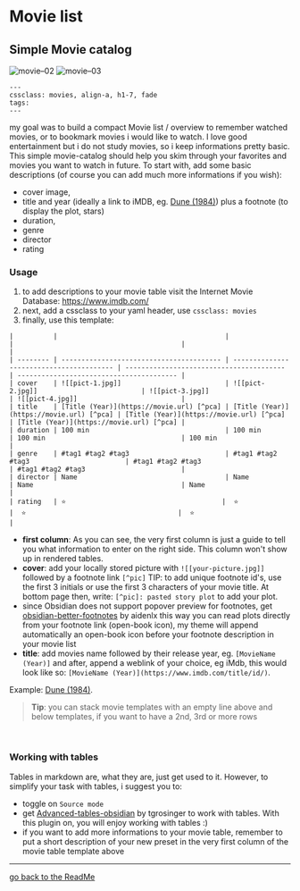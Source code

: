 # Movie list

## Simple Movie catalog

![movie–02](https://github.com/Jopp-gh/Obsidian-Dune84/assets/48620536/9379154c-41b0-4e04-b7e8-6263232a85d3)
![movie–03](https://github.com/Jopp-gh/Obsidian-Dune84/assets/48620536/ba18c607-0e57-4f84-8054-5fa020307a84)

```
---
cssclass: movies, align-a, h1-7, fade
tags: 
---
```

my goal was to build a compact Movie list / overview to remember watched movies, or to bookmark movies i would like to watch. I love good entertainment but i do not study movies, so i keep informations pretty basic. This simple movie-catalog should help you skim through your favorites and movies you want to watch in future. To start with, add some basic descriptions (of course you can add much more informations if you wish):

- cover image,
- title and year (ideally a link to iMDB, eg. [Dune (1984)](https://www.imdb.com/title/tt0087182/)) plus a footnote (to display the plot, stars)
- duration,
- genre
- director
- rating

### Usage
1) to add descriptions to your movie table visit the Internet Movie Database: https://www.imdb.com/ 
2) next, add a cssclass to your yaml header, use `cssclass: movies`
3) finally, use this template:

```
|          |                                          |                                          |                                          |                                          |
| -------- | ---------------------------------------- | ---------------------------------------- | ---------------------------------------- | ---------------------------------------- |
| cover    | ![[pict-1.jpg]]                          | ![[pict-2.jpg]]                          | ![[pict-3.jpg]]                          | ![[pict-4.jpg]]                          |
| title    | [Title (Year)](https://movie.url) [^pca] | [Title (Year)](https://movie.url) [^pca] | [Title (Year)](https://movie.url) [^pca] | [Title (Year)](https://movie.url) [^pca] |
| duration | 100 min                                  | 100 min                                  | 100 min                                  | 100 min                                  |
| genre    | #tag1 #tag2 #tag3                        | #tag1 #tag2 #tag3                        | #tag1 #tag2 #tag3                        | #tag1 #tag2 #tag3                        |
| director | Name                                     | Name                                     | Name                                     | Name                                     |
| rating   | ⭐️                                       |  ⭐️                                      |  ⭐️                                      |  ⭐️                                      |
```

- **first column**: As you can see, the very first column is just a guide to tell you what information to enter on the right side. This column won't show up in rendered tables. 
- **cover**: add your locally stored picture with `![[your-picture.jpg]]` followed by a footnote link `[^pic]` TIP: to add unique footnote id's, use the first 3 initials or use the first 3 characters of your movie title. At bottom page then, write:  `[^pic]: pasted story plot` to add your plot.
- since Obsidian does not support popover preview for footnotes, get [obsidian-better-footnotes](https://github.com/jancbeck/obsidian-better-footnotes) by aidenlx this way you can read plots directly from your footnote link (open-book icon), my theme will append automatically an open-book icon before your footnote description in your movie list 
- **title**: add movies name followed by their release year, eg. `[MovieName (Year)]` and after, append a weblink of your choice, eg iMdb, this would look like so: `[MovieName (Year)](https://www.imdb.com/title/id/)`. 

Example: [Dune (1984)](https://www.imdb.com/title/tt0087182/). 

> **Tip**: you can stack movie templates with an empty line above and below templates, if you want to have a 2nd, 3rd or more rows

<br>

### Working with tables

Tables in markdown are, what they are, just get used to it.
However, to simplify your task with tables, i suggest you to:
- toggle on `Source mode`
- get [Advanced-tables-obsidian](https://github.com/tgrosinger/advanced-tables-obsidian) by tgrosinger to work with tables. With this plugin on, you will enjoy working with tables :)
- if you want to add more informations to your movie table, remember to put a short description of your new preset in the very first column of the movie table template above

---
[go back to the ReadMe](https://github.com/Jopp-gh/Obsidian-Dune84/tree/main)
